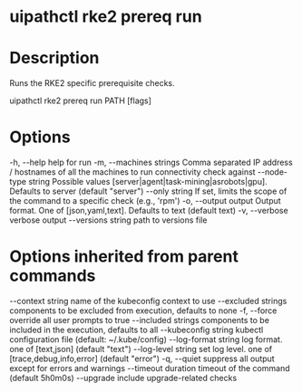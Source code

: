 ﻿# uipathctl rke2 prereq run

# Description

Runs the RKE2 specific prerequisite checks.

uipathctl rke2 prereq run PATH [flags]

# Options

-h, --help               help for run
  -m, --machines strings   Comma separated IP address / hostnames of all the machines to run connectivity check against
      --node-type string   Possible values [server|agent|task-mining|asrobots|gpu]. Defaults to server (default "server")
      --only string        If set, limits the scope of the command to a specific check (e.g., 'rpm')
  -o, --output output      Output format. One of [json,yaml,text]. Defaults to text (default text)
  -v, --verbose            verbose output
      --versions string    path to versions file

# Options inherited from parent commands

--context string      name of the kubeconfig context to use
      --excluded strings    components to be excluded from execution, defaults to none
  -f, --force               override all user prompts to true
      --included strings    components to be included in the execution, defaults to all
      --kubeconfig string   kubectl configuration file (default: ~/.kube/config)
      --log-format string   log format. one of [text,json] (default "text")
      --log-level string    set log level. one of [trace,debug,info,error] (default "error")
  -q, --quiet               suppress all output except for errors and warnings
      --timeout duration    timeout of the command (default 5h0m0s)
      --upgrade             include upgrade-related checks
